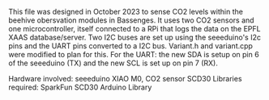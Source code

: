 This file was designed in October 2023 to sense CO2 levels within the beehive obersvation modules in Bassenges.
It uses two CO2 sensors and one microcontroller, itself connected to a RPi that logs the data on the EPFL XAAS database/server. Two I2C buses are set up using the seeeduino's I2c pins and the UART pins converted to a I2C bus. Variant.h and variant.cpp were modified to plan for this. For the UART: the new SDA is setup on pin 6 of the seeeduino (TX) and the new SCL is set up on pin 7 (RX).

Hardware involved: seeeduino XIAO M0, CO2 sensor SCD30
Libraries required: SparkFun SCD30 Arduino Library